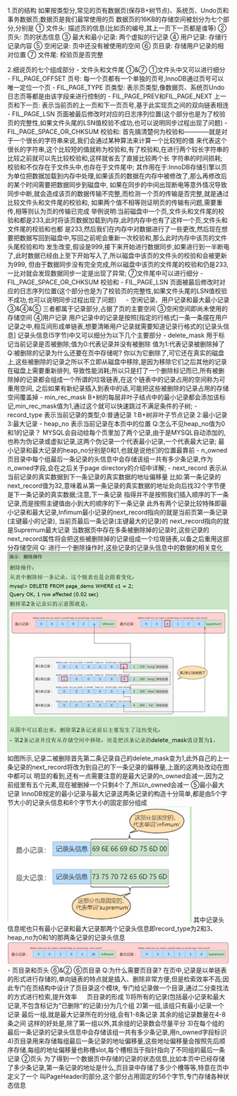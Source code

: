 1.页的结构
    如果按类型分,常见的页有数据页(保存B+树节点)、系统页、Undo页和事务数据页;数据页是我们最常使用的页
    数据页的16KB的存储空间被划分为七个部分,分别是
    ① 文件头: 描述页的信息(比如页的编号,其上一页下一页都是谁等)
    ② 页头: 页的状态信息
    ③ 最大和最小记录: 两个虚拟的行记录
    ④ 用户记录: 存储行记录内容
    ⑤ 空闲记录: 页中还没有被使用的空间
    ⑥ 页目录: 存储用户记录的相对位置
    ⑦ 文件尾: 校验页是否完整

2.细说页的七个组成部分
    - 文件头和文件尾 ①&⑦
      ①文件头中又可以进行细分
        - FIL_PAGE_OFFSET 页号: 每一个页都有一个单独的页号,InnoDB通过页号可以唯一定位一个页
        - FIL_PAGE_TYPE 页类型: 表示页类型,像数据页、系统页Undo日志页等都是由该字段来进行控制的
        - FIL_PAGE_PREV和FIL_PAGE_NEXT 上一页和下一页: 表示当前页的上一页和下一页页号,基于此实现页之间的双向链表相连
        - FIL_PAGE_LSN 页面被最后修改时对应的日志序列位置(这个部分也是为了校验页的完整性,如果文件头尾的LSN值校验不成功,也可以说明同步过程出现了问题)
        - FIL_PAGE_SPACE_OR_CHKSUM 校验和: 首先搞清楚何为校验和————就是对于一个很长的字符串来说,我们会通过某种算法来计算一个比较短的值
      来代表这个很长的字符串,这个比较短的值就称为校验和,有了校验和,在进行两个较长字符串的比较之前就可以先比较校验和,这样就省去了直接比较两个长
      字符串的时间损耗;
        校验和不仅存在于文件头中,也存在于文件尾中;
        其作用在于:InnoDB存储引擎以页为单位把数据加载到内存中处理,如果该页的数据在内存中被修改了,那么再修改后的某个时间需要把数据同步到磁盘中,
      如果在同步的中间出现断电等意外情况导致同步中断,就会造成该页的数据传输不完整,而检测一个页的传输是否完整,就是通过比较文件头和文件尾的校验和,
      如果两个值不相等则证明页的传输有问题,需要重传,相等则认为页的传输已完成
        举例说明:当前磁盘中一个页,文件头和文件尾的校验和都是233,此时将该页数据加载到内存,此时内存中也有了这样一个页,文件头和文件尾的校验和也都
      是233,然后我们在内存中对数据进行了一些更改,然后现在想要把数据写回到磁盘中,写回之前呢会重新一次校验和,那么此时内存中该页的文件头尾校验和均
      发生改变,假设是999,接下来开始进行数据同步,如果进行到一半断电了,此时数据已经由上至下开始写入了,所以磁盘中该页的文件头的校验和会被更新为999,
      但由于数据同步没有完全完成,所以磁盘中该页的文件尾的校验和仍是233,一比对就会发现数据同步一定是出现了异常;
      ⑦文件尾中可以进行细分
        - FIL_PAGE_SPACE_OR_CHKSUM 校验和 
        - FIL_PAGE_LSN 页面被最后修改时对应的日志序列位置(这个部分也是为了校验页的完整性,如果文件头尾的LSN值校验不成功,也可以说明同步过程出现了问题)
　
    - 空闲记录、用户记录和最大最小记录 ③&④&⑤
      三者都属于记录部分,占据了页的主要空间
      ③空闲空间即尚未使用的存储空间
      ④用户记录
      用户记录中的记录是按照[指定的行格式]一条一条摆在用户记录之中,相互间形成单链表,想要清晰用户记录就需要知道记录行格式的[记录头信息]
        记录头信息(5字节)中又可以细分为以下几个主要部分
        - delete_mask 
            用于标记当前记录是否被删除;值为0:代表记录并没有被删除 值为1:代表记录被删除掉了
            Q:被删除的记录为什么还要在页中存储呢?
                你以为它删除了,可它还在真实的磁盘上,这些被删除的记录之所以不立即从磁盘中移除,是因为移除它们之后其他的记录在磁盘上需要重新排列,
              导致性能消耗;所以只是打了一个删除标记而已,所有被删除掉的记录都会组成一个所谓的垃圾链表,在这个链表中的记录占用的空间称为可重用空间,
              之后如果有新纪录插入到表中的话,可能把这些被删除的记录占用的存储空间覆盖掉
        - min_rec_mask
            B+树的每层非叶子结点中的最小记录都会添加该标记,min_rec_mask值为1,通过这个就可以快速跳过不满足条件的子树;
        - record_type
            表示当前记录的类型;0:普通记录 1:B+树非叶子节点记录 2:最小记录 3:最大记录
        - heap_no
            表示当前记录在本页中的位置
            Q:怎么不见heap_no值为0和1的记录？
                MYSQL会自动给每个页里加了两个记录,由于是MYSQL自动添加的,也称为伪记录或虚拟记录,这两个伪记录一个代表最小记录,一个代表最大记录;
              最小记录和最大记录的heap_no分别是0和1,也就是说他们的位置最靠前
        - n_owned
            页目录中每个组最后一条记录的头信息中会存储该组一共有多少条记录,作为n_owned字段,会在之后关于page directory的介绍中详解;
        - next_record
            表示从当前记录的真实数据到下一条记录的真实数据的地址偏移量
            比如:第一条记录的next_record值为32,意味着从第一条记录的真实数据的地址处向后找32个字节便是下一条记录的真实数据;注意,下一条记录
          指得并不是按照我们插入顺序的下一条记录,而是按照主键值由小到大的顺序的下一条记录
            此外有两个记录比较特殊即最小记录和最大记录,Infimum最小记录的next_record指向的就是当前页第一条记录(主键最小的记录), 当前页最后一条记录(主键最大的记录)的
          next_record指向的就是Supremum最大记录
            当数据页中存在多条被删除掉的记录时,这些记录的next_record属性将会把这些被删除掉的记录组成一个垃圾链表,以备之后重用这部分存储空间
        Q: 进行一个删除操作时,这些记录的记录头信息中的数据的相关变化![img.png](删除一条记录.png)
           如图所示,记录二被删除首先第二条记录自己的delete_mask变为1,此外自己的上一条记录的next_record将改为到自己的下一条记录的偏移量,上面的这两处改动在图中都可以
         明显的看到,还有一点需要注意的是最大记录的n_owned会减一,因为之前组里有五个元素,现在被删掉一个只剩4个了,所以n_owned会减一
      ⑤最小最大记录
      InnoDB规定的最小记录与最大记录这两条记录的构造十分简单,都是由5个字节大小的记录头信息和8个字节大小的固定部分组成![img.png](最小最大记录组成.png)
      其中记录头信息呢也只有最小记录和最大记录那两个记录头信息即record_type为2和3、heap_no为0和1的那两条记录的记录头信息![img.png](最小记录和最大记录数据演示图.png)
　
    - 页目录和页头 ⑥&②
      ⑥页目录
      Q:为什么需要页目录?
        在页中,记录是以单链表的形式进行存储的,单向链表的特点就是插入、删除非常方便,但是检索效率不高;因此专门在页结构中设计了页目录这个模块,
      专门给记录做一个目录,通过二分查找法的方式进行检索,提升效率
      　
      页目录的形成
        1)将所有的记录(包括最小记录和最大记录,不包含标记为"已删除"的记录)分为几个组
        2)第一组,该组只有最小记录一个记录
          最后一组,就是最大记录所在的分组,会有1-8条记录
          其余的组记录数量在4-8条之间
          这样的好处是,除了第一组以外,其余组的记录数会尽量平分
        3)在每个组的最后一条记录的记录头信息中会存储该组一共有多少条记录,用n_owned字段标识
        4)页目录用来存储每组最后一条记录的地址偏移量,这些地址偏移量会按照先后顺序存储,每组的地址偏移量也称槽slot,每个槽相当于指针指向了不同组的最后一条记录
      ②页头
        为了得到一个数据页中存储的记录的状态信息,比如本页中已经存储了多少条记录,第一条记录的地址是什么,页目录中存储了多少个槽等等,特意在页中定义了一个
      叫PageHeader的部分,这个部分占用固定的56个字节,专门存储各种状态信息













